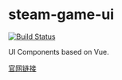# steam-game-ui
[![Build Status](https://travis-ci.org/meishaFE/steam-game-ui.svg?branch=master)](https://travis-ci.org/meishaFE/steam-game-ui)

UI Components based on Vue.

[官网链接](http://fex.meishakeji.com/steam-game-ui)
